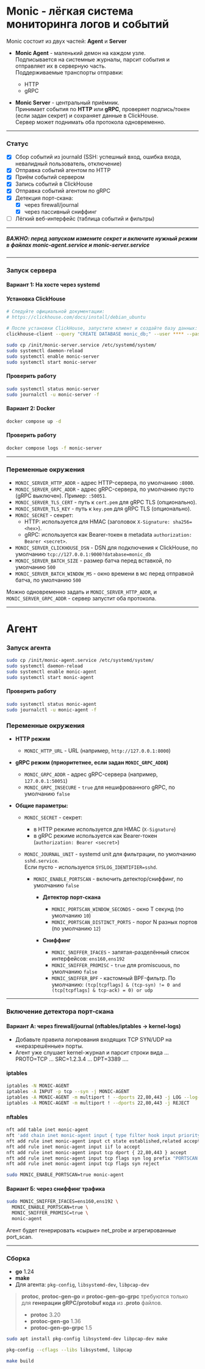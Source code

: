 # Monic - лёгкая система мониторинга логов и событий

Monic состоит из двух частей: **Agent** и **Server**

- **Monic Agent** - маленький демон на каждом узле.  
  Подписывается на системные журналы, парсит события и отправляет их в серверную часть.  
  Поддерживаемые транспорты отправки:
    - HTTP
    - gRPC

- **Monic Server** - центральный приёмник.  
  Принимает события по **HTTP** или **gRPC**, проверяет подпись/токен (если задан секрет) и сохраняет данные в
  ClickHouse.  
  Сервер может поднимать оба протокола одновременно.

---

### Статус

- [x] Сбор событий из journald (SSH: успешный вход, ошибка входа, невалидный пользователь, отключение)
- [x] Отправка событий агентом по HTTP
- [x] Приём событий сервером
- [x] Запись событий в ClickHouse
- [x] Отправка событий агентом по gRPC
- [x] Детекция порт-скана:
    - [x] через firewall/journal
    - [x] через пассивный сниффинг
- [ ] Лёгкий веб-интерфейс (таблица событий и фильтры)

---

##### ВАЖНО: перед запуском измените секрет и включите нужный режим в файлах monic-agent.service и monic-server.service

---

### Запуск сервера

#### Вариант 1: На хосте через systemd

#### Установка ClickHouse

```bash
# Следуйте официальной документации:
# https://clickhouse.com/docs/install/debian_ubuntu

# После установки ClickHouse, запустите клиент и создайте базу данных:
clickhouse-client --query "CREATE DATABASE monic_db;" --user **** --password ****
```

```bash
sudo cp /init/monic-server.service /etc/systemd/system/
sudo systemctl daemon-reload
sudo systemctl enable monic-server
sudo systemctl start monic-server
```

#### Проверить работу

```bash
sudo systemctl status monic-server
sudo journalctl -u monic-server -f
```

#### Вариант 2: Docker

```bash
docker compose up -d
```

#### Проверить работу

```bash
docker compose logs -f monic-server
```

---

### Переменные окружения

- `MONIC_SERVER_HTTP_ADDR` - адрес HTTP-сервера, по умолчанию `:8000`.
- `MONIC_SERVER_GRPC_ADDR` - адрес gRPC-сервера, по умолчанию пусто (gRPC выключен). Пример: `:50051`.
- `MONIC_SERVER_TLS_CERT` - путь к `cert.pem` для gRPC TLS (опционально).
- `MONIC_SERVER_TLS_KEY` - путь к `key.pem` для gRPC TLS (опционально).
- `MONIC_SECRET` - секрет:
    - HTTP: используется для HMAC (заголовок `X-Signature: sha256=<hex>`).
    - gRPC: используется как Bearer-токен в metadata `authorization: Bearer <secret>`.
- `MONIC_SERVER_CLICKHOUSE_DSN` - DSN для подключения к ClickHouse, по
  умолчанию `tcp://127.0.0.1:9000?database=monic_db`
- `MONIC_SERVER_BATCH_SIZE` - размер батча перед вставкой, по умолчанию `500`
- `MONIC_SERVER_BATCH_WINDOW_MS` - окно времени в мс перед отправкой батча, по умолчанию `500`

Можно одновременно задать и `MONIC_SERVER_HTTP_ADDR`, и `MONIC_SERVER_GRPC_ADDR` - сервер запустит оба протокола.

---

# Агент

### Запуск агента

```bash
sudo cp /init/monic-agent.service /etc/systemd/system/
sudo systemctl daemon-reload
sudo systemctl enable monic-agent
sudo systemctl start monic-agent
```

#### Проверить работу

```bash
sudo systemctl status monic-agent
sudo journalctl -u monic-agent -f
```

### Переменные окружения

- **HTTP режим**
    - `MONIC_HTTP_URL` - URL (например, `http://127.0.0.1:8000`)

- **gRPC режим (приоритетнее, если задан `MONIC_GRPC_ADDR`)**
    - `MONIC_GRPC_ADDR` - адрес gRPC-сервера (например, `127.0.0.1:50051`)
    - `MONIC_GRPC_INSECURE` - `true` для нешифрованного gRPC, по умолчанию `false`

- **Общие параметры:**
    - `MONIC_SECRET` - секрет:
        - в HTTP режиме используется для HMAC (`X-Signature`)
        - в gRPC режиме используется как Bearer-токен (`authorization: Bearer <secret>`)

    - `MONIC_JOURNAL_UNIT` - systemd unit для фильтрации, по умолчанию `sshd.service`.  
      Если пусто - используется `SYSLOG_IDENTIFIER=sshd`.

        - `MONIC_ENABLE_PORTSCAN` - включить детектор/сниффинг, по умолчанию `false`
            - **Детектор порт-скана**
                - `MONIC_PORTSCAN_WINDOW_SECONDS` - окно T секунд (по умолчанию `10`)
                - `MONIC_PORTSCAN_DISTINCT_PORTS` - порог N разных портов (по умолчанию `12`)

            - **Сниффинг**
                - `MONIC_SNIFFER_IFACES` - запятая-разделённый список интерфейсов: `ens160,ens192`
                - `MONIC_SNIFFER_PROMISC` - `true` для promiscuous, по умолчанию `false`
                - `MONIC_SNIFFER_BPF` - кастомный BPF-фильтр.
                  По умолчанию: `(tcp[tcpflags] & (tcp-syn) != 0 and (tcp[tcpflags] & tcp-ack) = 0) or udp`

---

### Включение детектора порт-скана

#### Вариант А: через firewall/journal (nftables/iptables -> kernel-logs)

- Добавьте правила логирования входящих TCP SYN/UDP на «неразрешённые» порты.
- Агент уже слушает kernel-журнал и парсит строки вида ... PROTO=TCP ... SRC=1.2.3.4 ... DPT=3389 ....

#### iptables

```bash
iptables -N MONIC-AGENT
iptables -A INPUT -p tcp --syn -j MONIC-AGENT
iptables -A MONIC-AGENT -m multiport ! --dports 22,80,443 -j LOG --log-prefix "PORTSCAN "
iptables -A MONIC-AGENT -m multiport ! --dports 22,80,443 -j REJECT
```

#### nftables

```bash
nft add table inet monic-agent
nft 'add chain inet monic-agent input { type filter hook input priority 0; }'
nft add rule inet monic-agent input ct state established,related accept
nft add rule inet monic-agent input iif lo accept
nft add rule inet monic-agent input tcp dport { 22,80,443 } accept
nft add rule inet monic-agent input tcp flags syn log prefix "PORTSCAN "
nft add rule inet monic-agent input tcp flags syn reject
```

```bash
sudo MONIC_ENABLE_PORTSCAN=true monic-agent
```

#### Вариант Б: через сниффинг трафика

```bash
sudo MONIC_SNIFFER_IFACES=ens160,ens192 \
  MONIC_ENABLE_PORTSCAN=true \
  MONIC_SNIFFER_PROMISC=true \
  monic-agent
```

Агент будет генерировать «сырые» net_probe и агрегированные port_scan.

---

### Сборка

- **go** 1.24
- **make**
- Для агента: `pkg-config`, `libsystemd-dev`, `libpcap-dev`

> **protoc**, **protoc-gen-go** и **protoc-gen-go-grpc** требуются только для
> **генерации gRPC/protobuf кода** из **.proto** файлов.
> - **protoc** 3.20
> - **protoc-gen-go** 1.36
> - **protoc-gen-go-grpc** 1.5

```bash
sudo apt install pkg-config libsystemd-dev libpcap-dev make

pkg-config --cflags --libs libsystemd, libpcap
```

```bash
make build
```
